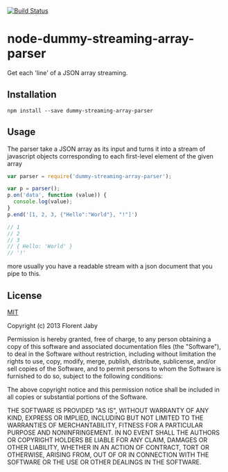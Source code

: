 [![Build Status](https://travis-ci.org/Floby/node-dummy-streaming-array-parser.png)](https://travis-ci.org/Floby/node-dummy-streaming-array-parser)

# node-dummy-streaming-array-parser

Get each 'line' of a JSON array streaming.

## Installation

    npm install --save dummy-streaming-array-parser

## Usage

The parser take a JSON array as its input and turns it
into a stream of javascript objects corresponding to each
first-level element of the given array

```javascript
var parser = require('dummy-streaming-array-parser');

var p = parser();
p.on('data', function (value)) {
  console.log(value);
}
p.end('[1, 2, 3, {"Hello":"World"}, "!"]')

// 1
// 2
// 3
// { Hello: 'World' }
// '!'

```

more usually you have a readable stream with a json document that you pipe to this.

## License

[MIT](http://opensource.org/licenses/MIT)

Copyright (c) 2013 Florent Jaby

Permission is hereby granted, free of charge, to any person obtaining a copy of this software and associated documentation files (the "Software"), to deal in the Software without restriction, including without limitation the rights to use, copy, modify, merge, publish, distribute, sublicense, and/or sell copies of the Software, and to permit persons to whom the Software is furnished to do so, subject to the following conditions:

The above copyright notice and this permission notice shall be included in all copies or substantial portions of the Software.

THE SOFTWARE IS PROVIDED "AS IS", WITHOUT WARRANTY OF ANY KIND, EXPRESS OR IMPLIED, INCLUDING BUT NOT LIMITED TO THE WARRANTIES OF MERCHANTABILITY, FITNESS FOR A PARTICULAR PURPOSE AND NONINFRINGEMENT. IN NO EVENT SHALL THE AUTHORS OR COPYRIGHT HOLDERS BE LIABLE FOR ANY CLAIM, DAMAGES OR OTHER LIABILITY, WHETHER IN AN ACTION OF CONTRACT, TORT OR OTHERWISE, ARISING FROM, OUT OF OR IN CONNECTION WITH THE SOFTWARE OR THE USE OR OTHER DEALINGS IN THE SOFTWARE.
